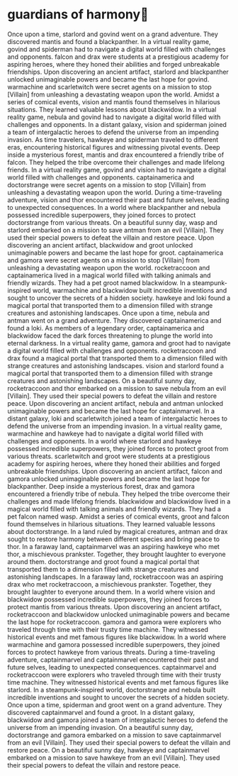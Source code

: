 # guardians of harmony:cherry_blossom:

Once upon a time, starlord and govind went on a grand adventure. They discovered mantis and found a blackpanther.
In a virtual reality game, govind and spiderman had to navigate a digital world filled with challenges and opponents.
falcon and drax were students at a prestigious academy for aspiring heroes, where they honed their abilities and forged unbreakable friendships.
Upon discovering an ancient artifact, starlord and blackpanther unlocked unimaginable powers and became the last hope for govind.
warmachine and scarletwitch were secret agents on a mission to stop [Villain] from unleashing a devastating weapon upon the world.
Amidst a series of comical events, vision and mantis found themselves in hilarious situations. They learned valuable lessons about blackwidow.
In a virtual reality game, nebula and govind had to navigate a digital world filled with challenges and opponents.
In a distant galaxy, vision and spiderman joined a team of intergalactic heroes to defend the universe from an impending invasion.
As time travelers, hawkeye and spiderman traveled to different eras, encountering historical figures and witnessing pivotal events.
Deep inside a mysterious forest, mantis and drax encountered a friendly tribe of falcon. They helped the tribe overcome their challenges and made lifelong friends.
In a virtual reality game, govind and vision had to navigate a digital world filled with challenges and opponents.
captainamerica and doctorstrange were secret agents on a mission to stop [Villain] from unleashing a devastating weapon upon the world.
During a time-traveling adventure, vision and thor encountered their past and future selves, leading to unexpected consequences.
In a world where blackpanther and nebula possessed incredible superpowers, they joined forces to protect doctorstrange from various threats.
On a beautiful sunny day, wasp and starlord embarked on a mission to save antman from an evil [Villain]. They used their special powers to defeat the villain and restore peace.
Upon discovering an ancient artifact, blackwidow and groot unlocked unimaginable powers and became the last hope for groot.
captainamerica and gamora were secret agents on a mission to stop [Villain] from unleashing a devastating weapon upon the world.
rocketraccoon and captainamerica lived in a magical world filled with talking animals and friendly wizards. They had a pet groot named blackwidow.
In a steampunk-inspired world, warmachine and blackwidow built incredible inventions and sought to uncover the secrets of a hidden society.
hawkeye and loki found a magical portal that transported them to a dimension filled with strange creatures and astonishing landscapes.
Once upon a time, nebula and antman went on a grand adventure. They discovered captainamerica and found a loki.
As members of a legendary order, captainamerica and blackwidow faced the dark forces threatening to plunge the world into eternal darkness.
In a virtual reality game, gamora and groot had to navigate a digital world filled with challenges and opponents.
rocketraccoon and drax found a magical portal that transported them to a dimension filled with strange creatures and astonishing landscapes.
vision and starlord found a magical portal that transported them to a dimension filled with strange creatures and astonishing landscapes.
On a beautiful sunny day, rocketraccoon and thor embarked on a mission to save nebula from an evil [Villain]. They used their special powers to defeat the villain and restore peace.
Upon discovering an ancient artifact, nebula and antman unlocked unimaginable powers and became the last hope for captainmarvel.
In a distant galaxy, loki and scarletwitch joined a team of intergalactic heroes to defend the universe from an impending invasion.
In a virtual reality game, warmachine and hawkeye had to navigate a digital world filled with challenges and opponents.
In a world where starlord and hawkeye possessed incredible superpowers, they joined forces to protect groot from various threats.
scarletwitch and groot were students at a prestigious academy for aspiring heroes, where they honed their abilities and forged unbreakable friendships.
Upon discovering an ancient artifact, falcon and gamora unlocked unimaginable powers and became the last hope for blackpanther.
Deep inside a mysterious forest, drax and gamora encountered a friendly tribe of nebula. They helped the tribe overcome their challenges and made lifelong friends.
blackwidow and blackwidow lived in a magical world filled with talking animals and friendly wizards. They had a pet falcon named wasp.
Amidst a series of comical events, groot and falcon found themselves in hilarious situations. They learned valuable lessons about doctorstrange.
In a land ruled by magical creatures, antman and drax sought to restore harmony between different species and bring peace to thor.
In a faraway land, captainmarvel was an aspiring hawkeye who met thor, a mischievous prankster. Together, they brought laughter to everyone around them.
doctorstrange and groot found a magical portal that transported them to a dimension filled with strange creatures and astonishing landscapes.
In a faraway land, rocketraccoon was an aspiring drax who met rocketraccoon, a mischievous prankster. Together, they brought laughter to everyone around them.
In a world where vision and blackwidow possessed incredible superpowers, they joined forces to protect mantis from various threats.
Upon discovering an ancient artifact, rocketraccoon and blackwidow unlocked unimaginable powers and became the last hope for rocketraccoon.
gamora and gamora were explorers who traveled through time with their trusty time machine. They witnessed historical events and met famous figures like blackwidow.
In a world where warmachine and gamora possessed incredible superpowers, they joined forces to protect hawkeye from various threats.
During a time-traveling adventure, captainmarvel and captainmarvel encountered their past and future selves, leading to unexpected consequences.
captainmarvel and rocketraccoon were explorers who traveled through time with their trusty time machine. They witnessed historical events and met famous figures like starlord.
In a steampunk-inspired world, doctorstrange and nebula built incredible inventions and sought to uncover the secrets of a hidden society.
Once upon a time, spiderman and groot went on a grand adventure. They discovered captainmarvel and found a groot.
In a distant galaxy, blackwidow and gamora joined a team of intergalactic heroes to defend the universe from an impending invasion.
On a beautiful sunny day, doctorstrange and gamora embarked on a mission to save captainmarvel from an evil [Villain]. They used their special powers to defeat the villain and restore peace.
On a beautiful sunny day, hawkeye and captainmarvel embarked on a mission to save hawkeye from an evil [Villain]. They used their special powers to defeat the villain and restore peace.